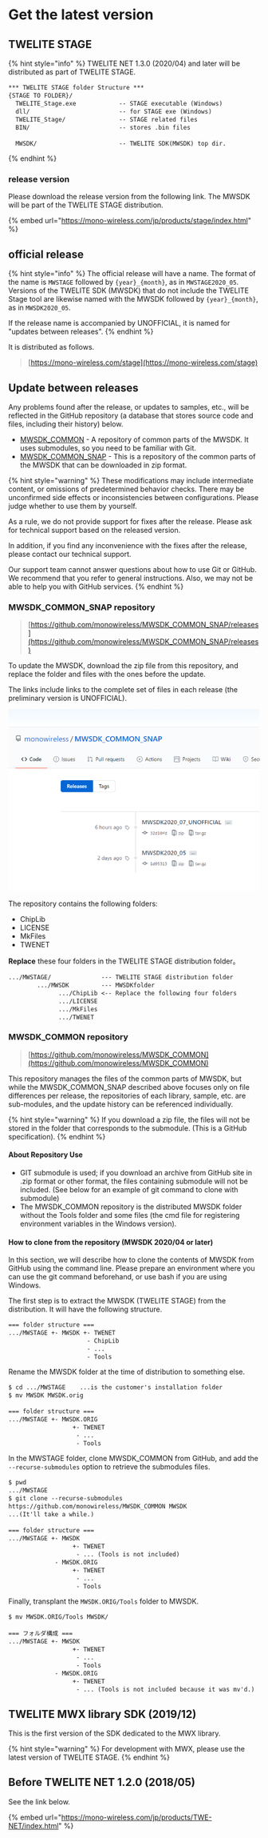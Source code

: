# Get the latest version

## TWELITE STAGE

{% hint style="info" %}
TWELITE NET 1.3.0 (2020/04) and later will be distributed as part of TWELITE STAGE.

```
*** TWELITE STAGE folder Structure ***
{STAGE TO FOLDER}/
  TWELITE_Stage.exe            -- STAGE executable (Windows)
  dll/                         -- for STAGE exe (Windows)
  TWELITE_Stage/               -- STAGE related files
  BIN/                         -- stores .bin files
  
  MWSDK/                       -- TWELITE SDK(MWSDK) top dir.
```
{% endhint %}



### release version

Please download the release version from the following link. The MWSDK will be part of the TWELITE STAGE distribution.

{% embed url="https://mono-wireless.com/jp/products/stage/index.html" %}



## official release

{% hint style="info" %}
The official release will have a name. The format of the name is `MWSTAGE` followed by `{year}_{month}`, as in `MWSTAGE2020_05`. Versions of the TWELITE SDK (MWSDK) that do not include the TWELITE Stage tool are likewise named with the MWSDK followed by `{year}_{month}`, as in `MWSDK2020_05`.

If the release name is accompanied by UNOFFICIAL, it is named for "updates between releases".
{% endhint %}

It is distributed as follows.

> [https://mono-wireless.com/stage](https://mono-wireless.com/stage)



## Update between releases

Any problems found after the release, or updates to samples, etc., will be reflected in the GitHub repository (a database that stores source code and files, including their history) below.

* [MWSDK_COMMON](https://github.com/monowireless/MWSDK_COMMON) - A repository of common parts of the MWSDK. It uses submodules, so you need to be familiar with Git.
* [MWSDK_COMMON_SNAP](https://github.com/monowireless/MWSDK_COMMON_SNAP) - This is a repository of the common parts of the MWSDK that can be downloaded in zip format.

{% hint style="warning" %}
These modifications may include intermediate content, or omissions of predetermined behavior checks. There may be unconfirmed side effects or inconsistencies between configurations. Please judge whether to use them by yourself.

As a rule, we do not provide support for fixes after the release. Please ask for technical support based on the released version.

In addition, if you find any inconvenience with the fixes after the release, please contact our technical support.

Our support team cannot answer questions about how to use Git or GitHub. We recommend that you refer to general instructions. Also, we may not be able to help you with GitHub services.
{% endhint %}



### MWSDK_COMMON_SNAP repository

> [https://github.com/monowireless/MWSDK_COMMON_SNAP/releases](https://github.com/monowireless/MWSDK_COMMON_SNAP/releases)

To update the MWSDK, download the zip file from this repository, and replace the folder and files with the ones before the update.



The links include links to the complete set of files in each release (the preliminary version is UNOFFICIAL).

![GitHub画面例](<../.gitbook/assets/image (55).png>)

The repository contains the following folders:

* ChipLib
* LICENSE
* MkFiles
* TWENET

**Replace** these four folders in the TWELITE STAGE distribution folder。

```
.../MWSTAGE/              --- TWELITE STAGE distribution folder
        .../MWSDK         --- MWSDKfolder
              .../ChipLib <-- Replace the following four folders
              .../LICENSE
              .../MkFiles
              .../TWENET
```



### MWSDK_COMMON repository

> [https://github.com/monowireless/MWSDK_COMMON](https://github.com/monowireless/MWSDK_COMMON)

This repository manages the files of the common parts of MWSDK, but while the MWSDK_COMMON_SNAP described above focuses only on file differences per release, the repositories of each library, sample, etc. are sub-modules, and the update history can be referenced individually.

{% hint style="warning" %}
If you download a zip file, the files will not be stored in the folder that corresponds to the submodule. (This is a GitHub specification).
{% endhint %}



#### About Repository Use

* GIT submodule is used; if you download an archive from GitHub site in .zip format or other format, the files containing submodule will not be included. (See below for an example of git command to clone with submodule)
* The MWSDK_COMMON repository is the distributed MWSDK folder without the Tools folder and some files (the cmd file for registering environment variables in the Windows version).



#### How to clone from the repository (MWSDK 2020/04 or later)

In this section, we will describe how to clone the contents of MWSDK from GitHub using the command line. Please prepare an environment where you can use the git command beforehand, or use bash if you are using Windows.



The first step is to extract the MWSDK (TWELITE STAGE) from the distribution. It will have the following structure.

```
=== folder structure ===
.../MWSTAGE +- MWSDK +- TWENET
                      - ChipLib
                      - ...
                      - Tools               
```



Rename the MWSDK folder at the time of distribution to something else.

```
$ cd .../MWSTAGE    ...is the customer's installation folder
$ mv MWSDK MWSDK.orig

=== folder structure ===
.../MWSTAGE +- MWSDK.ORIG
                  +- TWENET
                   - ...
                   - Tools 
```



In the MWSTAGE folder, clone MWSDK_COMMON from GitHub, and add the `--recurse-submodules` option to retrieve the submodules files.

```
$ pwd
.../MWSTAGE
$ git clone --recurse-submodules https://github.com/monowireless/MWSDK_COMMON MWSDK
...(It'll take a while.)

=== folder structure ===
.../MWSTAGE +- MWSDK
                  +- TWENET
                   - ... (Tools is not included)
             - MWSDK.ORIG
                  +- TWENET
                   - ...
                   - Tools 
```



Finally, transplant the `MWSDK.ORIG/Tools` folder to MWSDK.

```
$ mv MWSDK.ORIG/Tools MWSDK/

=== フォルダ構成 ===
.../MWSTAGE +- MWSDK
                  +- TWENET
                   - ...
                   - Tools 
             - MWSDK.ORIG
                  +- TWENET
                   - ... (Tools is not included because it was mv'd.)
```



## TWELITE MWX library SDK (2019/12)

This is the first version of the SDK dedicated to the MWX library.

{% hint style="warning" %}
For development with MWX, please use the latest version of TWELITE STAGE.
{% endhint %}



## Before TWELITE NET 1.2.0 (2018/05) 

See the link below.

{% embed url="https://mono-wireless.com/jp/products/TWE-NET/index.html" %}

